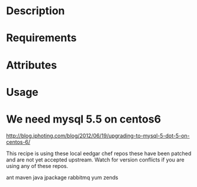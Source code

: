 Description
===========

Requirements
============

Attributes
==========

Usage
=====

# We need mysql 5.5 on centos6
http://blog.iphoting.com/blog/2012/06/19/upgrading-to-mysql-5-dot-5-on-centos-6/


This recipe is using these local eedgar chef repos these have been patched and
are not yet accepted upstream.  Watch for version conflicts if you are
using any of these repos.

ant
maven
java
jpackage
rabbitmq
yum
zends
